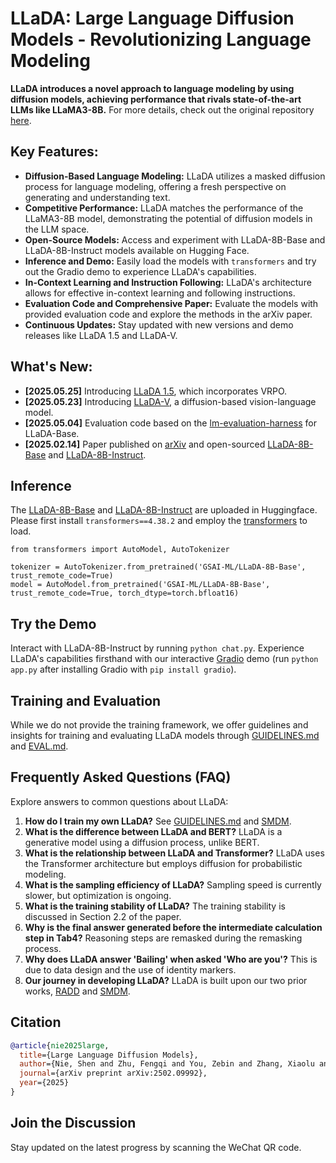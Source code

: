 # LLaDA: Large Language Diffusion Models - Revolutionizing Language Modeling

**LLaDA introduces a novel approach to language modeling by using diffusion models, achieving performance that rivals state-of-the-art LLMs like LLaMA3-8B.**  For more details, check out the original repository [here](https://github.com/ML-GSAI/LLaDA).

## Key Features:

*   **Diffusion-Based Language Modeling:** LLaDA utilizes a masked diffusion process for language modeling, offering a fresh perspective on generating and understanding text.
*   **Competitive Performance:**  LLaDA matches the performance of the LLaMA3-8B model, demonstrating the potential of diffusion models in the LLM space.
*   **Open-Source Models:** Access and experiment with LLaDA-8B-Base and LLaDA-8B-Instruct models available on Hugging Face.
*   **Inference and Demo:** Easily load the models with `transformers` and try out the Gradio demo to experience LLaDA's capabilities.
*   **In-Context Learning and Instruction Following:** LLaDA's architecture allows for effective in-context learning and following instructions.
*   **Evaluation Code and Comprehensive Paper:** Evaluate the models with provided evaluation code and explore the methods in the arXiv paper.
*   **Continuous Updates:** Stay updated with new versions and demo releases like LLaDA 1.5 and LLaDA-V.

## What's New:

*   **[2025.05.25]** Introducing [LLaDA 1.5](https://ml-gsai.github.io/LLaDA-1.5-Demo/), which incorporates VRPO.
*   **[2025.05.23]** Introducing [LLaDA-V](https://ml-gsai.github.io/LLaDA-V-demo/), a diffusion-based vision-language model.
*   **[2025.05.04]** Evaluation code based on the [lm-evaluation-harness](https://github.com/EleutherAI/lm-evaluation-harness) for LLaDA-Base.
*   **[2025.02.14]** Paper published on [arXiv](https://arxiv.org/abs/2502.09992) and open-sourced [LLaDA-8B-Base](https://huggingface.co/GSAI-ML/LLaDA-8B-Base) and [LLaDA-8B-Instruct](https://huggingface.co/GSAI-ML/LLaDA-8B-Instruct).

## Inference
The [LLaDA-8B-Base](https://huggingface.co/GSAI-ML/LLaDA-8B-Base) and [LLaDA-8B-Instruct](https://huggingface.co/GSAI-ML/LLaDA-8B-Instruct) are uploaded
in Huggingface. Please first install `transformers==4.38.2` and employ the [transformers](https://huggingface.co/docs/transformers/index) to load.

```angular2html
from transformers import AutoModel, AutoTokenizer

tokenizer = AutoTokenizer.from_pretrained('GSAI-ML/LLaDA-8B-Base', trust_remote_code=True)
model = AutoModel.from_pretrained('GSAI-ML/LLaDA-8B-Base', trust_remote_code=True, torch_dtype=torch.bfloat16)
```

## Try the Demo
Interact with LLaDA-8B-Instruct by running `python chat.py`. Experience LLaDA's capabilities firsthand with our interactive [Gradio](https://www.gradio.app) demo (run `python app.py` after installing Gradio with `pip install gradio`).

## Training and Evaluation

While we do not provide the training framework, we offer guidelines and insights for training and evaluating LLaDA models through [GUIDELINES.md](GUIDELINES.md) and [EVAL.md](EVAL.md).

## Frequently Asked Questions (FAQ)

Explore answers to common questions about LLaDA:

1.  **How do I train my own LLaDA?** See [GUIDELINES.md](GUIDELINES.md) and [SMDM](https://github.com/ML-GSAI/SMDM).
2.  **What is the difference between LLaDA and BERT?** LLaDA is a generative model using a diffusion process, unlike BERT.
3.  **What is the relationship between LLaDA and Transformer?** LLaDA uses the Transformer architecture but employs diffusion for probabilistic modeling.
4.  **What is the sampling efficiency of LLaDA?** Sampling speed is currently slower, but optimization is ongoing.
5.  **What is the training stability of LLaDA?** The training stability is discussed in Section 2.2 of the paper.
6.  **Why is the final answer generated before the intermediate calculation step in Tab4?** Reasoning steps are remasked during the remasking process.
7.  **Why does LLaDA answer 'Bailing' when asked 'Who are you'?** This is due to data design and the use of identity markers.
8.  **Our journey in developing LLaDA?** LLaDA is built upon our two prior works, [RADD](https://arxiv.org/abs/2406.03736) and [SMDM](https://arxiv.org/abs/2410.18514). 

## Citation

```bibtex
@article{nie2025large,
  title={Large Language Diffusion Models},
  author={Nie, Shen and Zhu, Fengqi and You, Zebin and Zhang, Xiaolu and Ou, Jingyang and Hu, Jun and Zhou, Jun and Lin, Yankai and Wen, Ji-Rong and Li, Chongxuan},
  journal={arXiv preprint arXiv:2502.09992},
  year={2025}
}
```

## Join the Discussion

Stay updated on the latest progress by scanning the WeChat QR code.